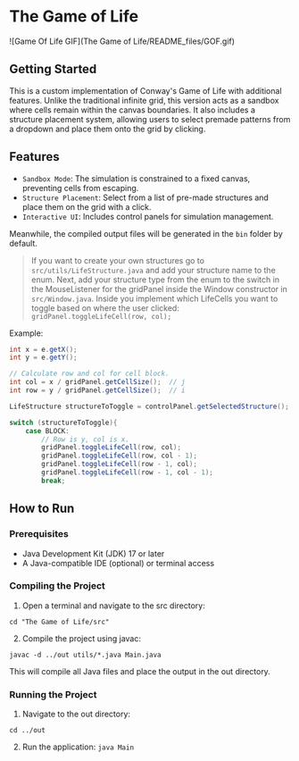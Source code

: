 # The Game of Life

![Game Of Life GIF](The Game of Life/README_files/GOF.gif)

## Getting Started
This is a custom implementation of Conway's Game of Life with additional features. Unlike the traditional infinite grid, this version acts as a sandbox where cells remain within the canvas boundaries. It also includes a structure placement system, allowing users to select premade patterns from a dropdown and place them onto the grid by clicking.

## Features
- `Sandbox Mode`: The simulation is constrained to a fixed canvas, preventing cells from escaping.
- `Structure Placement`: Select from a list of pre-made structures and place them on the grid with a click.
- `Interactive UI`: Includes control panels for simulation management.

Meanwhile, the compiled output files will be generated in the `bin` folder by default.

> If you want to create your own structures go to `src/utils/LifeStructure.java` and add your structure name to the enum. Next, add your structure type from the enum to the switch in the MouseListener for the gridPanel inside the Window constructor in `src/Window.java`. Inside you implement which LifeCells you want to toggle based on where the user clicked: `gridPanel.toggleLifeCell(row, col);`

Example:
```java
int x = e.getX();
int y = e.getY();

// Calculate row and col for cell block.
int col = x / gridPanel.getCellSize();  // j
int row = y / gridPanel.getCellSize();  // i

LifeStructure structureToToggle = controlPanel.getSelectedStructure();

switch (structureToToggle){
    case BLOCK:
        // Row is y, col is x.
        gridPanel.toggleLifeCell(row, col);
        gridPanel.toggleLifeCell(row, col - 1);
        gridPanel.toggleLifeCell(row - 1, col);
        gridPanel.toggleLifeCell(row - 1, col - 1);
        break;
```

## How to Run
### Prerequisites

- Java Development Kit (JDK) 17 or later
- A Java-compatible IDE (optional) or terminal access

###  Compiling the Project

1. Open a terminal and navigate to the src directory:

`cd "The Game of Life/src"`

2. Compile the project using javac:

`javac -d ../out utils/*.java Main.java`

This will compile all Java files and place the output in the out directory.

### Running the Project

1. Navigate to the out directory:

`cd ../out`

2. Run the application:
`java Main`